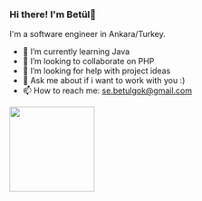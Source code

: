 ### Hi there! I'm Betül👋
I'm a software engineer in Ankara/Turkey. 

- 🌱 I’m currently learning Java
- 👯 I’m looking to collaborate on PHP
- 🤔 I’m looking for help with project ideas
- 💬 Ask me about if i want to work with you :)
- 📫 How to reach me: se.betulgok@gmail.com

<a href="https://github.com/sebetulse/sebetulse">
  <img height=150 src="https://github-readme-stats.vercel.app/api/top-langs/?username=sebetulse&layout=compact&langs_count=10&theme=transparent&card_width=320" />
</a>
